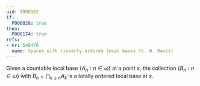 ```yaml
---
uid: T000102
if:
  P000028: true
then:
  P000174: true
refs:
- mr: 540476
  name: Spaces with linearly ordered local bases (S. W. Davis)
---
```


Given a countable local base $\{A_n:n\in\omega\}$ at a point $x$, the collection $\{B_n:n\in\omega\}$ with $B_n=\bigcap_{k\le n}A_k$ is a totally ordered local base at $x$.
